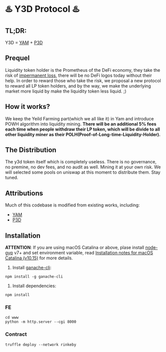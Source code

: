 #  ♨️ Y3D Protocol ♨️

## TL;DR:

Y3D = [YAM](https://yam.finance) + [P3D](https://powh.io)

## Prequel 

Liquidity token holder is the Prometheus of the DeFi economy, they take the risk of [impermanent loss](https://medium.com/@pintail/uniswap-a-good-deal-for-liquidity-providers-104c0b6816f2), there will be no DeFi logos today without their help. In order to reward those who take the risk, we proposal a new protocol to reward all LP token holders, and by the way, we make the underlying market more liquid by make the liquidity token less liquid. ;)

## How it works?

We keep the Yeild Farming part(which we all like it) in Yam and introduce POWH algorithm into liquidity mining. **There will be an additional 5% fees each time when people withdraw their LP token, which will be divide to all other liquidity miner as their POLH(Proof-of-Long-time-Liquidity-Holder).**

## The Distribution

The y3d token itself which is completely useless. There is no governance, no premine, no dev fees, and no audit as well. Mining it at your own risk. We will selected some pools on uniswap at this moment to distribute them. Stay tuned.

## Attributions
Much of this codebase is modified from existing works, including:
- [YAM](https://yam.finance)
- [P3D](https://powh.io)

## Installation

**ATTENTION**: If you are using macOS Catalina or above, plase install [node-gyp](https://github.com/nodejs/node-gyp) v7+ and set environment variable, read [Installation notes for macOS Catalina (v10.15)](https://github.com/nodejs/node-gyp/blob/master/macOS_Catalina.md) for more details.

1. Install [ganache-cli](https://github.com/trufflesuite/ganache-cli):

```shell
npm install -g ganache-cli
```

1. Install dependencies:

```shell
npm install
```

### FE
```shell
cd www
python -m http.server --cgi 8000
```

### Contract
```shell
truffle deploy --network rinkeby
```
